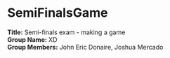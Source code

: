 # SemiFinalsGame

<b>Title:</b> Semi-finals exam - making a game <br>
<b>Group Name:</b> XD <br>
<b>Group Members:</b> John Eric Donaire, Joshua Mercado
